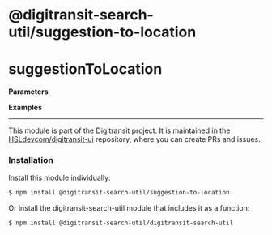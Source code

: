 # @digitransit-search-util/suggestion-to-location

# suggestionToLocation

<DESCRIPTION>

**Parameters**
<PARAMETERS>

**Examples**

<!-- This file is automatically generated. Please don't edit it directly:
if you find an error, edit the source file (likely index.js), and re-run
./scripts/generate-readmes in the digitransit-search-util project. -->

---

This module is part of the Digitransit project. It is maintained in the
[HSLdevcom/digitransit-ui](https://github.com/HSLdevcom/digitransit-ui) repository, where you can create
PRs and issues.

### Installation

Install this module individually:

```sh
$ npm install @digitransit-search-util/suggestion-to-location
```

Or install the digitransit-search-util module that includes it as a function:

```sh
$ npm install @digitransit-search-util/digitransit-search-util
```
